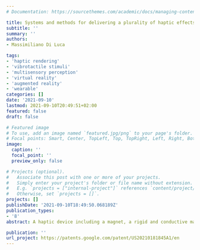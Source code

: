 ```yaml
---
# Documentation: https://sourcethemes.com/academic/docs/managing-content/

title: Systems and methods for delivering a plurality of haptic effects
subtitle: ''
summary: ''
authors:
- Massimiliano Di Luca

tags:
- 'haptic rendering'
- 'vibrotactile stimuli'
- 'multisensory perception'
- 'virtual reality'
- 'augmented reality'
- 'wearable'
categories: []
date: '2021-09-10'
lastmod: 2021-09-10T20:49:51+02:00
featured: false
draft: false

# Featured image
# To use, add an image named `featured.jpg/png` to your page's folder.
# Focal points: Smart, Center, TopLeft, Top, TopRight, Left, Right, BottomLeft, Bottom, BottomRight.
image:
  caption: ''
  focal_point: ''
  preview_only: false

# Projects (optional).
#   Associate this post with one or more of your projects.
#   Simply enter your project's folder or file name without extension.
#   E.g. `projects = ["internal-project"]` references `content/project/deep-learning/index.md`.
#   Otherwise, set `projects = []`.
projects: []
publishDate: '2021-09-10T18:49:50.068189Z'
publication_types:
- '8'
abstract: A haptic device including a magnet, a rigid and conductive material arranged with respect to the magnet so as to create a gap between the magnet and the rigid and conductive material is disclosed. The haptic device is configured such that a magnetic field is generated in the gap by the magnet. The haptic device also includes a plurality of coils each connected to a respective one of a plurality of protruding elements where each of the plurality of coils are configured to be positioned within the gap. Each of the plurality of protruding elements are configured to produce a respective contact with an object when the respective coil is energized. In some embodiments, the object is a hand of a user.

publication: ''
url_project: https://patents.google.com/patent/US20210181845A1/en
---
```

